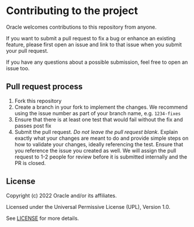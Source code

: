 # Contributing to the project

Oracle welcomes contributions to this repository from anyone.

If you want to submit a pull request to fix a bug or enhance an existing
feature, please first open an issue and link to that issue when you
submit your pull request.

If you have any questions about a possible submission, feel free to open
an issue too.

## Pull request process

1. Fork this repository
1. Create a branch in your fork to implement the changes. We recommend using
the issue number as part of your branch name, e.g. `1234-fixes`
1. Ensure that there is at least one test that would fail without the fix and
passes post fix
1. Submit the pull request. *Do not leave the pull request blank*. Explain exactly
what your changes are meant to do and provide simple steps on how to validate
your changes, ideally referencing the test. Ensure that you reference the issue
you created as well. We will assign the pull request to 1-2 people for review
before it is submitted internally and the PR is closed.

## License

Copyright (c) 2022 Oracle and/or its affiliates.

Licensed under the Universal Permissive License (UPL), Version 1.0.

See [LICENSE](./LICENSE.txt) for more details.
